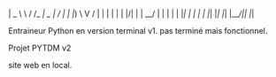 |  _ \ \ / /_   _|  _ \|  \/  |
| |_) \ V /  | | | | | | |\/| |
|  __/ | |   | | | |_| | |  | |
|_|    |_|   |_| |____/|_|  |_|

 Entraineur Python en version terminal v1.
 pas terminé mais fonctionnel.


 Projet PYTDM v2

 site web en local.
 